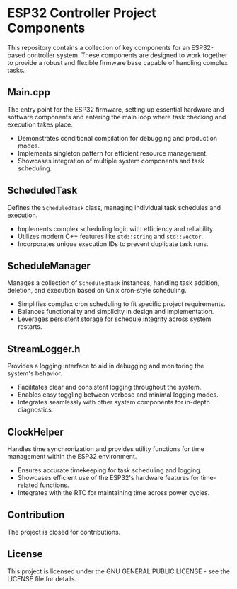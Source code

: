 # ESP32 Controller Project Components

This repository contains a collection of key components for an ESP32-based controller system. These components are designed to work together to provide a robust and flexible firmware base capable of handling complex tasks. 

## Main.cpp

The entry point for the ESP32 firmware, setting up essential hardware and software components and entering the main loop where task checking and execution takes place.

- Demonstrates conditional compilation for debugging and production modes.
- Implements singleton pattern for efficient resource management.
- Showcases integration of multiple system components and task scheduling.

## ScheduledTask

Defines the `ScheduledTask` class, managing individual task schedules and execution.

- Implements complex scheduling logic with efficiency and reliability.
- Utilizes modern C++ features like `std::string` and `std::vector`.
- Incorporates unique execution IDs to prevent duplicate task runs.

## ScheduleManager

Manages a collection of `ScheduledTask` instances, handling task addition, deletion, and execution based on Unix cron-style scheduling.

- Simplifies complex cron scheduling to fit specific project requirements.
- Balances functionality and simplicity in design and implementation.
- Leverages persistent storage for schedule integrity across system restarts.

## StreamLogger.h

Provides a logging interface to aid in debugging and monitoring the system's behavior.

- Facilitates clear and consistent logging throughout the system.
- Enables easy toggling between verbose and minimal logging modes.
- Integrates seamlessly with other system components for in-depth diagnostics.

## ClockHelper

Handles time synchronization and provides utility functions for time management within the ESP32 environment.

- Ensures accurate timekeeping for task scheduling and logging.
- Showcases efficient use of the ESP32's hardware features for time-related functions.
- Integrates with the RTC for maintaining time across power cycles.

## Contribution

The project is closed for contributions.

## License

This project is licensed under the GNU GENERAL PUBLIC LICENSE - see the LICENSE file for details.

